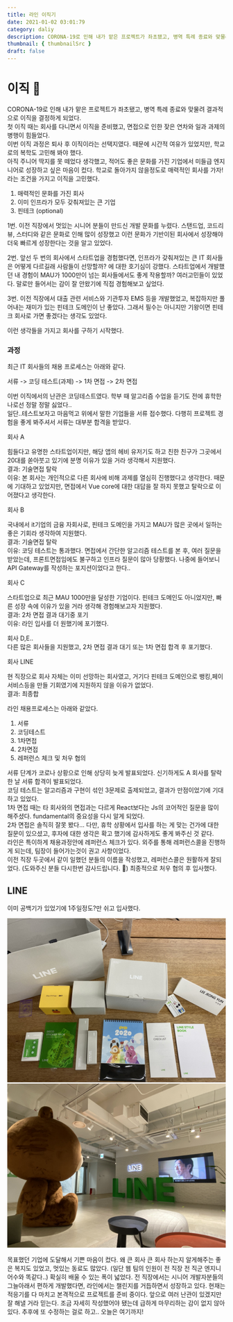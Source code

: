 ```yaml
---
title: 라인 이직기
date: 2021-01-02 03:01:79
category: daliy
description: CORONA-19로 인해 내가 맡은 프로젝트가 좌초됐고, 병역 특례 종료와 맞물려 결과적으로 이직을 결정하게 되었다.
thumbnail: { thumbnailSrc }
draft: false
---
```


# 이직 :boxing_glove:

CORONA-19로 인해 내가 맡은 프로젝트가 좌초됐고, 병역 특례 종료와 맞물려 결과적으로 이직을 결정하게 되었다. <br/>
첫 이직 때는 회사를 다니면서 이직을 준비했고, 면접으로 인한 잦은 연차와 일과 과제의 병행이 힘들었다. <br/>
이번 이직 과정은 퇴사 후 이직이라는 선택지였다. 때문에 시간적 여유가 있었지만, 학교로의 복학도 고민해 봐야 했다. <br/>
아직 주니어 딱지를 못 떼었다 생각했고, 적어도 좋은 문화를 가진 기업에서 미들급 엔지니어로 성장하고 싶은 마음이 컸다. 학교로 돌아가지 않을정도로 매력적인 회사를 가자!라는 조건을 가지고 이직을 고민했다.

1. 매력적인 문화를 가진 회사
2. 이미 인프라가 모두 갖춰져있는 큰 기업
3. 핀테크 (optional)

1번. 이전 직장에서 멋있는 시니어 분들이 만드신 개발 문화를 누렸다. 스탠드업, 코드리뷰, 스터디와 같은 문화로 인해 많이 성장했고 이런 문화가 기반이된 회사에서 성장해야 더욱 빠르게 성장한다는 것을 알고 있었다.

2번. 앞선 두 번의 회사에서 스타트업을 경험했다면, 인프라가 갖춰져있는 큰 IT 회사들은 어떻게 다르길래 사람들이 선망할까? 에 대한 호기심이 강했다. 스타트업에서 개발했던 내 경험이 MAU가 1000만이 넘는 회사들에서도 좋게 작용할까? 여러고민들이 있었다. 말로만 들어서는 감이 잘 안왔기에 직접 경험해보고 싶었다.

3번. 이전 직장에서 대출 관련 서비스와 기관투자 EMS 등을 개발했었고, 복잡하지만 풀어내는 재미가 있는 핀테크 도메인이 난 좋았다. 그래서 필수는 아니지만 기왕이면 핀테크 회사로 가면 좋겠다는 생각도 있었다.

이런 생각들을 가지고 회사를 구하기 시작했다.

### 과정

최근 IT 회사들의 채용 프로세스는 아래와 같다.

서류 -> 코딩 테스트(과제) -> 1차 면접 -> 2차 면접

이번 이직에서의 난관은 코딩테스트였다. 학부 때 알고리즘 수업을 듣기도 전에 휴학한 나로선 정말 정말 싫었다.. <br/>
일단..테스트보자고 마음먹고 위에서 말한 기업들을 서류 접수했다. 다행히 프로젝트 경험을 좋게 봐주셔서 서류는 대부분 합격을 받았다.

회사 A

힘들다고 유명한 스타트업이지만, 해당 앱의 헤비 유저기도 하고 친한 친구가 그곳에서 20대를 쏟아붓고 있기에 분명 이유가 있을 거라 생각해서 지원했다. <br/>
결과: 기술면접 탈락 <br/>
이유: 본 회사는 개인적으로 다른 회사에 비해 과제를 열심히 진행했다고 생각한다. 때문에 기대하고 있었지만, 면접에서 Vue core에 대한 대답을 잘 하지 못했고 탈락으로 이어졌다고 생각한다. <br/>

회사 B

국내에서 it기업의 금융 자회사로, 핀테크 도메인을 가지고 MAU가 많은 곳에서 일하는 좋은 기회라 생각하여 지원했다. <br/>
결과: 기술면접 탈락 <br/>
이유: 코딩 테스트는 통과했다. 면접에서 간단한 알고리즘 테스트를 본 후, 여러 질문을 받았는데, 프론트면접임에도 불구하고 인프라 질문이 많아 당황했다. 나중에 들어보니 API Gateway를 작성하는 포지션이었다고 한다.. <br/>

회사 C

스타트업으로 최근 MAU 1000만을 달성한 기업이다. 핀테크 도메인도 아니었지만, 빠른 성장 속에 이유가 있을 거라 생각해 경험해보고자 지원했다. <br/>
결과: 2차 면접 결과 대기중 포기 <br/>
이유: 라인 입사를 더 원했기에 포기했다. <br/>

회사 D,E.. <br/>
다른 많은 회사들을 지원했고, 2차 면접 결과 대기 또는 1차 면접 합격 후 포기했다.

회사 LINE

현 직장으로 회사 자체는 이미 선망하는 회사였고, 거기다 핀테크 도메인으로 뱅킹,페이 서비스등을 만들 기회였기에 지원하지 않을 이유가 없었다. <br/>
결과: 최종합

라인 채용프로세스는 아래와 같았다.

1. 서류
2. 코딩테스트
3. 1차면접
4. 2차면접
5. 레퍼런스 체크 및 처우 협의

서류 단계가 코로나 상황으로 인해 상당히 늦게 발표되었다. 신기하게도 A 회사를 탈락한 날 서류 합격이 발표되었다. <br/>
코딩 테스트는 알고리즘과 구현이 섞인 3문제로 출제되었고, 결과가 만점이었기에 기대하고 있었다. <br/>
1차 면접 때는 타 회사와의 면접과는 다르게 React보다는 Js의 코어적인 질문을 많이 해주셨다. fundamental의 중요성을 다시 알게 되었다. <br/>
2차 면접은 솔직히 잘못 봤다... 다만, 휴학 상황에서 입사를 하는 게 맞는 건가에 대한 질문이 있으셨고, 후자에 대한 생각은 확고 했기에 감사하게도 좋게 봐주신 것 같다. <br/>
라인은 특이하게 채용과정안에 레퍼런스 체크가 있다. 외주를 통해 레퍼런스콜을 진행하게 되는데, 팀장이 들어가는것이 권고 사항이었다. <br/>
이전 직장 두곳에서 같이 일했던 분들의 이름을 작성했고, 레퍼런스콜은 원활하게 잘되었다. (도와주신 분들 다시한번 감사드립니다. :bow:)
최종적으로 처우 협의 후 입사했다.

## LINE

이미 공백기가 있었기에 1주일정도?만 쉬고 입사했다.

![라인](../assets/line_first1.jpg)
![라인](../assets/line_first2.jpg)

목표했던 기업에 도달해서 기쁜 마음이 컸다. 왜 큰 회사 큰 회사 하는지 알게해주는 좋은 복지도 있었고, 멋있는 동료도 많았다. (일단 웹 팀의 인원이 전 직장 전 직군 엔지니어수와 똑같다..) 확실히 배울 수 있는 폭이 넓었다. 전 직장에서는 시니어 개발자분들의 그늘아래서 편하게 개발했다면, 라인에서는 챌린지를 거듭하면서 성장하고 있다.
현재는 적응기를 다 마치고 본격적으로 프로젝트를 준비 중이다. 앞으로 여러 난관이 있겠지만 잘 해낼 거라 믿는다.
조금 자세히 작성했어야 됐는데 급하게 마무리하는 감이 없지 않아있다. 추후에 또 수정하는 걸로 하고.. 오늘은 여기까지!
